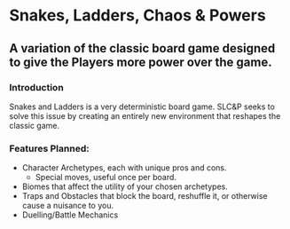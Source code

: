 # Snakes, Ladders, Chaos & Powers
## A variation of the classic board game designed to give the Players more power over the game.
### Introduction

Snakes and Ladders is a very deterministic board game. SLC&P seeks to solve this issue by creating an entirely new environment that reshapes the classic game.

### Features Planned:
* Character Archetypes, each with unique pros and cons.
 	* Special moves, useful once per board.
* Biomes that affect the utility of your chosen archetypes.
* Traps and Obstacles that block the board, reshuffle it, or otherwise cause a nuisance to you. 
* Duelling/Battle Mechanics
